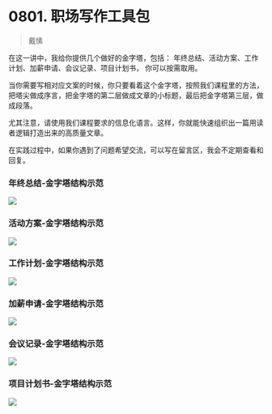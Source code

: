 # 0801. 职场写作工具包
> 戴愫

在这一讲中，我给你提供几个做好的金字塔，包括： 年终总结、活动方案、工作计划、加薪申请、会议记录、项目计划书， 你可以按需取用。

当你需要写相对应文案的时候，你只要看着这个金字塔，按照我们课程里的方法，把塔尖做成序言，把金字塔的第二层做成文章的小标题，最后把金字塔第三层，做成段落。

尤其注意，请使用我们课程要求的信息化语言。这样，你就能快速组织出一篇用读者逻辑打造出来的高质量文章。

在实践过程中，如果你遇到了问题希望交流，可以写在留言区，我会不定期查看和回复。

### 年终总结-金字塔结构示范

![](https://raw.githubusercontent.com/dalong0514/selfstudy/master/图片链接/写作/2018005.jpg)

### 活动方案-金字塔结构示范

![](https://raw.githubusercontent.com/dalong0514/selfstudy/master/图片链接/写作/2018006.jpg)

### 工作计划-金字塔结构示范

![](https://raw.githubusercontent.com/dalong0514/selfstudy/master/图片链接/写作/2018007.jpg)

### 加薪申请-金字塔结构示范

![](https://raw.githubusercontent.com/dalong0514/selfstudy/master/图片链接/写作/2018008.jpg)

### 会议记录-金字塔结构示范

![](https://raw.githubusercontent.com/dalong0514/selfstudy/master/图片链接/写作/2018009.jpg)

### 项目计划书-金字塔结构示范

![](https://raw.githubusercontent.com/dalong0514/selfstudy/master/图片链接/写作/2018010.jpg)